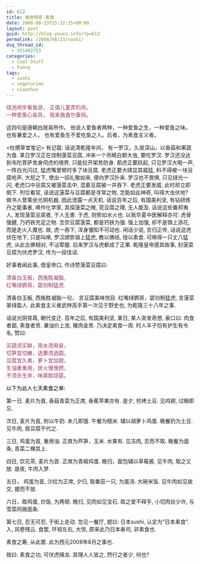 ```yaml
---
id: 612
title: 喻世明言-素食
date: 2008-08-23T15:12:15+00:00
layout: post
guid: http://blog.youxu.info/?p=612
permalink: /2008/08/23/sushi/
dsq_thread_id:
  - 555462753
categories:
  - Cool Stuff
  - Funny
tags:
  - sushi
  - vegetarian
  - xiaoshuo
---
```

<span style="color: #993366;">绕池闲步看鱼游， 正值儿童弄钓舟。<br /> 一种爱鱼心各异， 我来施食尔垂钩。 </span>

这四句是唐朝白居易所作。 他说人爱鱼者两种，一种爱鱼之生，一种爱鱼之味。 也有兼爱之人， 也有爱鱼生不爱吃鱼之人。后者，为素食主义者。

<杜撰草堂笔记> 有记载: 话说清乾隆年间， 有一罗汉，久居深山，以香菇和果蔬为食. 某日罗汉正在烧制菠菜豆腐, 冲来一个吊睛白额大虫, 要吃罗汉. 罗汉还没达到韦陀菩萨舍身伺虎的境界, 只能拉开架势防身. 那虎正要跃起, 只见罗汉大喝一声, 一阵白光闪过, 猛虎嘴里顿时多了块豆腐. 老虎正要大啸显其威猛, 料不得被一块豆腐呛声, 大怒之下, 使出一招礼敬如来, 便向罗汉扑来. 罗汉也不畏惧, 只见绿光一闪, 老虎口中豆腐又被菠菜击中, 混着豆腐被一并吞下. 老虎正要发威, 此时却立即倒下. 列位看官, 话说这菠菜与豆腐都是寻常之物, 怎能如此神奇, 叫得大虫伏地? 做书人曾乘坐光阴机器, 因此泄露一点天机. 话说百年之后, 有国美利坚, 有钻研炼丹之能事者, 唤作化学家, 其探菠菜之微, 究豆腐之理, 无人能及. 话说这些番邦夷人, 发现菠菜豆腐者, 于人无害. 于虎, 则势如水火也. 以我华夏中医解释亦可: 虎骨强健, 乃钙铁充足之物. 怎奈豆腐菠菜, 都是钙铁为强. 强上加强, 却不是锦上添花, 而是走火入魔也. 故, 虎一吞下, 浑身僵知不可动也. 闲话少说, 言归正传, 话说这虎伏在地下, 只是叫唤, 罗汉顺势骑上猛虎, 教以佛经, 授以素食. 可唤得一只丈八猛虎, 从此古佛相对, 不沾荤腥. 后来罗汉与虎都成了正果. 乾隆皇帝感其故事, 封菠菜豆腐为伏虎罗汉, 传为一段佳话.

好事者闻此事, 借皇帝口, 作诗赞菠菜豆腐曰:

<span style="color: #993366;">清香白玉板，西施胜凝脂,<br /> 红嘴绿鹦哥，碧剑制猛虎.</span>

清香白玉板, 西施胜凝脂一句， 言豆腐美味悦目. 红嘴绿鹦哥，碧剑制猛虎, 言菠菜翠绿盈人. 此素食主义者武林高手第一次见于野史也, 为乾隆三十八年之事.

话说光阴荏苒, 朝代变迁. 百年之后, 有国美利坚, 某日, 某人突发奇想, 豪口曰: 肉食者鄙, 素食者贵. 兼油价上涨, 猪肉金贵. 乃决定素食一周. 时人丰子恺有护生有令名, 赞曰:

<span style="color: #993366;">买蔬须买鲜，用水须用泉，<br /> 切笋宜切嫩，选蕈须选圆，<br /> 豆腐宜久煮，萝卜宜加甜，<br /> 生油重重用，炭火慢慢燃，<br /> 不须杀生命，味美胜琼筵。</span>

<span style="color: #000000;">以下为此人七天素食之单: </span>

第一日. 麦片为首, 香菇青菜为正席, 香蕉苹果亦有. 是夕, 煎烤土豆. 见鸡翅, 过眼即忘.

次日, 麦片为首, 附以牛奶. 未几即饿. 午餐为糙米. 辅以胡萝卜鸡蛋. 晚餐扔为土豆. 见牛肉, 吞豆腐干代之.

三日, 鸡蛋为首, 重用油. 正席为芦笋，玉米. 水果有. 见冻肉, 忍而不取. 晚餐为面条, 青菜二棵其上.

四日, 饮花茶, 麦片为首. 正席为青椒鸡蛋. 晚归，面包辅以草莓酱. 见牛肉, 取之又放. 是夜, 牛肉入梦.

五日， 鸡蛋为首, 沙拉为正席, 夕归, 取番茄一只, 为蛋汤. 大碗米饭. 见牛肉如见故交, 握而不放.

六日，取鸡蛋, 炒饭, 为两顿. 晚归, 见肉如见宝石. 取之爱不释手, 小切肉丝少许, 与雪菜同做面条.

第七日, 忍无可忍, 于街上走动. 忽见一餐厅, 题曰: 日本sushi, 认定为&#8221;日本素食&#8221;. 入, 风卷残云. 食罢, 环视左右, 大惊, 原来此乃日本寿司, 非素食也.

素食之筹, 从此罢. 此为西元2008年8月之事也.

按曰: 素食之功, 可伏虎降龙. 其理人人皆之, 然行之者少, 何也?